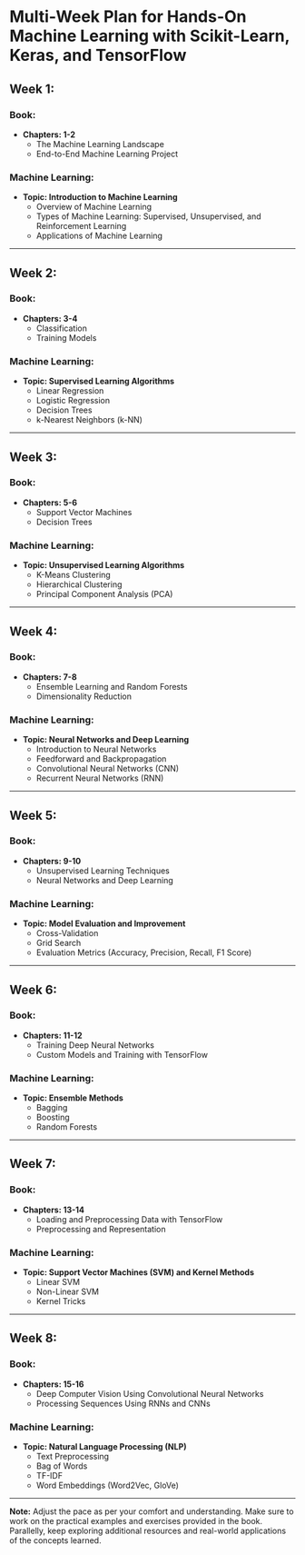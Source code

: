 # Multi-Week Plan for Hands-On Machine Learning with Scikit-Learn, Keras, and TensorFlow

## Week 1:
### Book:
- **Chapters: 1-2**
  - The Machine Learning Landscape
  - End-to-End Machine Learning Project

### Machine Learning:
- **Topic: Introduction to Machine Learning**
  - Overview of Machine Learning
  - Types of Machine Learning: Supervised, Unsupervised, and Reinforcement Learning
  - Applications of Machine Learning

---

## Week 2:
### Book:
- **Chapters: 3-4**
  - Classification
  - Training Models

### Machine Learning:
- **Topic: Supervised Learning Algorithms**
  - Linear Regression
  - Logistic Regression
  - Decision Trees
  - k-Nearest Neighbors (k-NN)

---

## Week 3:
### Book:
- **Chapters: 5-6**
  - Support Vector Machines
  - Decision Trees

### Machine Learning:
- **Topic: Unsupervised Learning Algorithms**
  - K-Means Clustering
  - Hierarchical Clustering
  - Principal Component Analysis (PCA)

---

## Week 4:
### Book:
- **Chapters: 7-8**
  - Ensemble Learning and Random Forests
  - Dimensionality Reduction

### Machine Learning:
- **Topic: Neural Networks and Deep Learning**
  - Introduction to Neural Networks
  - Feedforward and Backpropagation
  - Convolutional Neural Networks (CNN)
  - Recurrent Neural Networks (RNN)

---

## Week 5:
### Book:
- **Chapters: 9-10**
  - Unsupervised Learning Techniques
  - Neural Networks and Deep Learning

### Machine Learning:
- **Topic: Model Evaluation and Improvement**
  - Cross-Validation
  - Grid Search
  - Evaluation Metrics (Accuracy, Precision, Recall, F1 Score)

---

## Week 6:
### Book:
- **Chapters: 11-12**
  - Training Deep Neural Networks
  - Custom Models and Training with TensorFlow

### Machine Learning:
- **Topic: Ensemble Methods**
  - Bagging
  - Boosting
  - Random Forests

---

## Week 7:
### Book:
- **Chapters: 13-14**
  - Loading and Preprocessing Data with TensorFlow
  - Preprocessing and Representation

### Machine Learning:
- **Topic: Support Vector Machines (SVM) and Kernel Methods**
  - Linear SVM
  - Non-Linear SVM
  - Kernel Tricks

---

## Week 8:
### Book:
- **Chapters: 15-16**
  - Deep Computer Vision Using Convolutional Neural Networks
  - Processing Sequences Using RNNs and CNNs

### Machine Learning:
- **Topic: Natural Language Processing (NLP)**
  - Text Preprocessing
  - Bag of Words
  - TF-IDF
  - Word Embeddings (Word2Vec, GloVe)

---

**Note:** Adjust the pace as per your comfort and understanding. Make sure to work on the practical examples and exercises provided in the book. Parallelly, keep exploring additional resources and real-world applications of the concepts learned.
